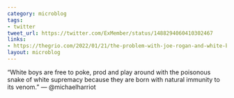 ```yaml
---
category: microblog
tags:
- twitter
tweet_url: https://twitter.com/ExMember/status/1488294060410302467
links:
- https://thegrio.com/2022/01/21/the-problem-with-joe-rogan-and-white-boys/
layout: microblog
---
```

“White boys are free to poke, prod and play around with the poisonous snake of white supremacy because they are born with natural immunity to its venom.” — @michaelharriot
